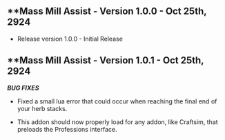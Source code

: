 ## **Mass Mill Assist - Version 1.0.0 - Oct 25th, 2924

* Release version 1.0.0 - Initial Release

## **Mass Mill Assist - Version 1.0.1 - Oct 25th, 2924

***BUG FIXES***

* Fixed a small lua error that could occur when reaching the final end of your herb stacks.

* This addon should now properly load for any addon, like Craftsim, that preloads the Professions interface.
